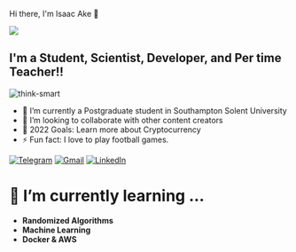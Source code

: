  Hi there, I'm Isaac Ake   👋 

![](../../Downloads/think-smart.gif)
## I'm a Student, Scientist, Developer, and  Per time Teacher!!
![think-smart](https://user-images.githubusercontent.com/92088172/178568804-fbf6ccf6-f3cb-4bc2-bb9f-bc22cd91df8e.gif)


- 🌱 I’m currently a Postgraduate student in  Southampton Solent University  
- 👯 I’m looking to collaborate with other content creators
- 🥅 2022 Goals: Learn more about Cryptocurrency
- ⚡ Fun fact: I love to play football games.

[![Telegram](https://img.shields.io/badge/-TELEGRAM-2CA5E0?style=for-the-badge&logo=telegram&logoColor=white)](https://t.me/isaacake)
[![Gmail](https://img.shields.io/badge/-GMAIL-D14836?style=for-the-badge&logo=gmail&logoColor=white)](mailto:akeisaac18@gmail.com)
[![LinkedIn](https://img.shields.io/badge/-LINKEDIN-0077B5?style=for-the-badge&logo=linkedin&logoColor=white)](https://www.linkedin.com/in/ake-isaac-4845aa136/)



# 🌱 I’m currently learning ...
- **Randomized Algorithms**
- **Machine Learning**
- **Docker & AWS**
<br/>
  <br/>


